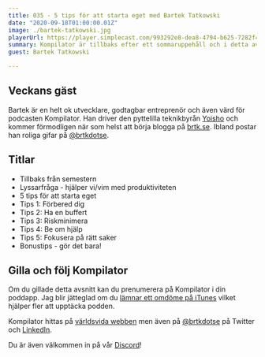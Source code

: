 ```yaml
---
title: 035 - 5 tips för att starta eget med Bartek Tatkowski
date: "2020-09-18T01:00:00.01Z"
image: ./bartek-tatkowski.jpg
playerUrl: https://player.simplecast.com/993292e8-dea8-4794-b625-7282f4683003
summary: Kompilator är tillbaks efter ett sommaruppehåll och i detta avsnitt delar Bartek med sig av 5 tips för att komma igång med ditt eget konsultbolag. Vi läser även upp det allra första lyssnarmailet!
guest: Bartek Tatkowski

---
```


## Veckans gäst

Bartek är en helt ok utvecklare, godtagbar entreprenör och även värd för podcasten Kompilator. Han driver den pyttelilla teknikbyrån [Yoisho](https://yoisho.se) och kommer förmodligen när som helst att börja blogga på [brtk.se](https://brtk.se). Ibland postar han roliga gifar på [@brtkdotse](https://twitter.se/brtkdotse).

## Titlar
* Tillbaks från semestern
* Lyssarfråga - hjälper vi/vim med produktiviteten
* 5 tips för att starta eget
* Tips 1: Förbered dig
* Tips 2: Ha en buffert
* Tips 3: Riskminimera
* Tips 4: Be om hjälp
* Tips 5: Fokusera på rätt saker
* Bonustips - gör det bara!
   
## Gilla och följ Kompilator
   

Om du gillade detta avsnitt kan du prenumerera på Kompilator i din poddapp. Jag blir jätteglad om du [lämnar ett omdöme på iTunes](https://podcasts.apple.com/se/podcast/kompilator/id1455198510?mt=2) vilket hjälper fler att upptäcka podden.

Kompilator hittas på [världsvida webben](https://kompilator.se) men även på [@brtkdotse](https://twitter.com/brtkdotse) på Twitter och [LinkedIn](https://www.linkedin.com/company/kompilator).

Du är även välkommen in på vår [Discord](https://discord.gg/AhdGPV6)!